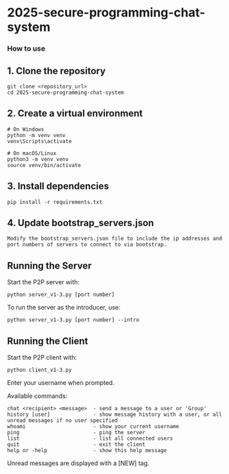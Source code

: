 # 2025-secure-programming-chat-system

### How to use

## 1. Clone the repository
    git clone <repository_url>
    cd 2025-secure-programming-chat-system


## 2. Create a virtual environment

    # On Windows
    python -m venv venv
    venv\Scripts\activate

    # On macOS/Linux
    python3 -m venv venv
    source venv/bin/activate

## 3. Install dependencies
    pip install -r requirements.txt

## 4. Update bootstrap_servers.json
    Modify the bootstrap_servers.json file to include the ip addresses and port numbers of servers to connect to via bootstrap.

## Running the Server
Start the P2P server with:

    python server_v1-3.py [port number]

To run the server as the introducer, use:

    python server_v1-3.py [port number] --intro

## Running the Client

Start the P2P client with:

    python client_v1-3.py

Enter your username when prompted.

Available commands:

    chat <recipient> <message>  - send a message to a user or 'Group'
    history [user]              - show message history with a user, or all unread messages if no user specified
    whoami                      - show your current username
    ping                        - ping the server
    list                        - list all connected users
    quit                        - exit the client
    help or -help               - show this help message

Unread messages are displayed with a [NEW] tag.